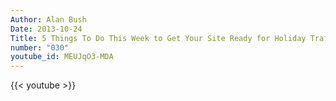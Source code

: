 ```yaml
---
Author: Alan Bush
Date: 2013-10-24
Title: 5 Things To Do This Week to Get Your Site Ready for Holiday Traffic   Office Hours 10/24/13
number: "030"
youtube_id: MEUJqO3-MDA
---
```


{{< youtube >}}
